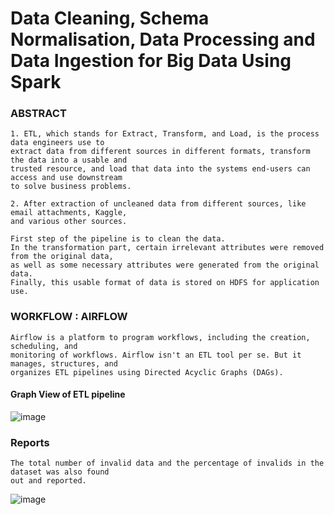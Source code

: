 # Data Cleaning, Schema Normalisation, Data Processing and Data Ingestion for Big Data Using Spark

### ABSTRACT

    1. ETL, which stands for Extract, Transform, and Load, is the process data engineers use to
    extract data from different sources in different formats, transform the data into a usable and
    trusted resource, and load that data into the systems end-users can access and use downstream
    to solve business problems. 
    
    2. After extraction of uncleaned data from different sources, like email attachments, Kaggle, 
    and various other sources. 
    
    First step of the pipeline is to clean the data. 
    In the transformation part, certain irrelevant attributes were removed from the original data, 
    as well as some necessary attributes were generated from the original data. 
    Finally, this usable format of data is stored on HDFS for application use.
    
### WORKFLOW : AIRFLOW
    Airflow is a platform to program workflows, including the creation, scheduling, and
    monitoring of workflows. Airflow isn't an ETL tool per se. But it manages, structures, and
    organizes ETL pipelines using Directed Acyclic Graphs (DAGs).
    
#### Graph View of ETL pipeline    
![image](https://user-images.githubusercontent.com/76062197/164268833-3e46ea72-dba3-497c-ab70-59bf348b5291.png)

### Reports
    The total number of invalid data and the percentage of invalids in the dataset was also found
    out and reported.
![image](https://user-images.githubusercontent.com/76062197/164270363-ce804777-8d27-48bc-938f-8b778e37a475.png)

